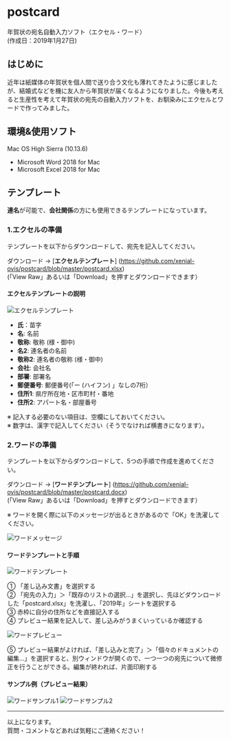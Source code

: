 # postcard

年賀状の宛名自動入力ソフト（エクセル・ワード）  
(作成日：2019年1月27日)

## はじめに

近年は紙媒体の年賀状を個人間で送り合う文化も薄れてきたように感じましたが、結婚式などを機に友人から年賀状が届くなるようになりました。今後も考えると生産性を考えて年賀状の宛先の自動入力ソフトを、お馴染みにエクセルとワードで作ってみました。

## 環境\&使用ソフト

Mac OS High Sierra (10.13.6)

- Microsoft Word 2018 for Mac
- Microsoft Excel 2018 for Mac

## テンプレート

**連名**が可能で、**会社関係**の方にも使用できるテンプレートになっています。

### 1.エクセルの準備

テンプレートを以下からダウンロードして、宛先を記入してください。

ダウンロード → [**エクセルテンプレート**] 
(https://github.com/xenial-ovis/postcard/blob/master/postcard.xlsx)   
(「View Raw」あるいは「Download」を押すとダウンロードできます）

#### エクセルテンプレートの説明

![エクセルテンプレート](appendix/excel_template.png)

- **氏**：苗字
- **名**: 名前
- **敬称**: 敬称 (様・御中)
- **名2**: 連名者の名前
- **敬称2**: 連名者の敬称 (様・御中)
- **会社**: 会社名
- **部署**: 部署名
- **郵便番号**: 郵便番号(「ー (ハイフン) 」なしの7桁）
- **住所1**: 県庁所在地・区市町村・番地
- **住所2**: アパート名・部屋番号

※ 記入する必要のない項目は、空欄にしておいてください。  
※ 数字は、漢字で記入してください（そうでなければ横書きになります）。

### 2.ワードの準備

テンプレートを以下からダウンロードして、5つの手順で作成を進めてください。

ダウンロード → [**ワードテンプレート**] 
(https://github.com/xenial-ovis/postcard/blob/master/postcard.docx)   
(「View Raw」あるいは「Download」を押すとダウンロードできます）

※ ワードを開く際に以下のメッセージが出るときがあるので「OK」を洗濯してください。

![ワードメッセージ](appendix/word_message.png)

#### ワードテンプレートと手順

![ワードテンプレート](appendix/word_template.png)

① 「差し込み文書」を選択する  
② 「宛先の入力」＞「既存のリストの選択...」を選択し、先ほどダウンロードした「postcard.xlsx」を洗濯し、「2019年」シートを選択する  
③ 赤枠に自分の住所などを直接記入する  
④ プレビュー結果を記入して、差し込みがうまくいっているか確認する

![ワードプレビュー](appendix/word_preview.png)
  
⑤ プレビュー結果がよければ、「差し込みと完了」＞「個々のドキュメントの編集...」を選択すると、別ウィンドウが開くので、一つ一つの宛先について微修正を行うことができる。編集が終われば、片面印刷する

#### サンプル例（プレビュー結果）

![ワードサンプル1](appendix/word_sample1.png)
![ワードサンプル2](appendix/word_sample2.png)

----

以上になります。  
質問・コメントなどあれば気軽にご連絡ください！
